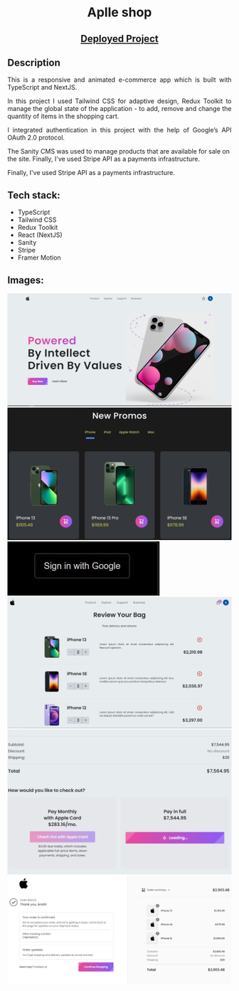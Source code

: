 <h1 align='center'>Aplle shop</h1> 

<h2 align='center'><a href='https://apple-shop-iota.vercel.app' target='_blank'>Deployed Project</a></h2> 

## **Description**

<p align='justify'>
This is a responsive and animated e-commerce app which is built with TypeScript and
NextJS. 
</p>
<p align='justify'>
In this project I used Tailwind CSS for adaptive design, Redux Toolkit to manage the global state of the application - to add, remove and change the quantity of items in the shopping cart.
</p>
<p align='justify'>
I integrated authentication in this project with the help of Google’s API OAuth 2.0 protocol.

The  Sanity CMS was used to manage products that are available for sale on the site. 
Finally, I've used Stripe API as a payments infrastructure.
</p>
<p align='justify'>
Finally, I've used Stripe API as a payments infrastructure.
</p>

## **Tech stack:**
<ul>
<li>TypeScript</li>
<li>Tailwind CSS</li>
<li>Redux Toolkit</li>
<li>React (NextJS)</li>
<li>Sanity</li>
<li>Stripe</li>
<li>Framer Motion</li>
</ul>

## **Images:**
![hero](./public/hero-section.jpg)
![hero](./public/products-section.jpg)
![hero](./public/sign-in.jpg)
![hero](./public/cart-products.jpg)
![hero](./public/cart-bottom.jpg)
![hero](./public/order.jpg)
